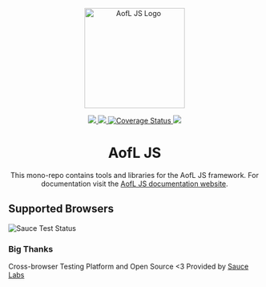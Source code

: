 <p align="center">
  <a href="https://ageoflearning.github.io/aofl" target="_blank" rel="noopener noreferrer">
    <img width="200" src="https://ageoflearning.github.io/aofl/_assets/manifest/icon-512x512.png" alt="AofL JS Logo">
  </a>
</p>

<p align="center">
  <a href="https://github.com/AgeOfLearning/aofl/releases/latest" target="_blank" rel="noopener noreferrer">
    <img src="https://img.shields.io/github/tag/AgeOfLearning/aofl.svg">
  </a>

  <a href="https://travis-ci.org/AgeOfLearning/aofl" target="_blank" rel="noopener noreferrer">
    <img src="https://travis-ci.org/AgeOfLearning/aofl.svg?branch=master">
  </a>

  <a href="https://codecov.io/gh/AgeOfLearning/aofl" target="_blank" rel="noopener noreferrer">
    <img src="https://codecov.io/gh/AgeOfLearning/aofl/branch/master/graph/badge.svg" alt="Coverage Status" />
  </a>

  <a href="https://github.com/AgeOfLearning/aofl/blob/master/LICENSE.md" target="_blank" rel="noopener noreferrer">
    <img src="https://img.shields.io/github/license/AgeOfLearning/aofl.svg">
  </a>
</p>

<h1 align="center">AofL JS</h1>

<p align="center">This mono-repo contains tools and libraries for the AofL JS framework. For documentation visit the <a href="https://ageoflearning.github.io/aofl/" target="_blank" rel="noopener noreferrer">AofL JS documentation website</a>.
</p>

## Supported Browsers

<img src="https://saucelabs.com/browser-matrix/aoflsaucem.svg?auth=c0f586d708f2895cc0c009e385483adb" alt="Sauce Test Status"/>

### Big Thanks

Cross-browser Testing Platform and Open Source <3 Provided by [Sauce Labs](https://saucelabs.com)
